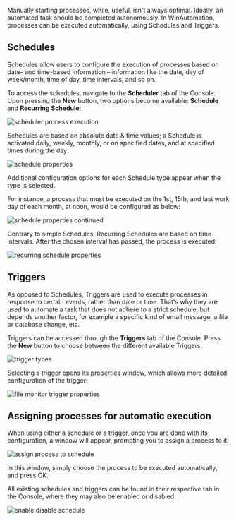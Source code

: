 Manually starting processes, while, useful, isn't always optimal. Ideally, an automated task should be completed autonomously. In WinAutomation, processes can be executed automatically, using Schedules and Triggers.
## Schedules
Schedules allow users to configure the execution of processes based on date- and time-based information – information like the date, day of week/month, time of day, time intervals, and so on.

To  access the schedules, navigate to the **Scheduler** tab of the Console. Upon pressing the **New** button, two options become available: **Schedule** and **Recurring Schedule**:
 

![scheduler process execution](..\media\scheduler-process-execution.png)

Schedules are based on absolute date & time values; a Schedule is activated daily, weekly, monthly, or on specified dates, and at specified times during the day:
 

![schedule properties](..\media\schedule-properties.png)

Additional configuration options for each Schedule type appear when the type is selected.

For instance, a process that must be executed on the 1st, 15th, and last work day of each month, at noon, would be configured as below:
 

![schedule properties continued](..\media\schedule-properties-continued.png)

Contrary to simple Schedules, Recurring Schedules are based on time intervals. After the chosen interval has passed, the process is executed:
 

![recurring schedule properties](..\media\recurring-schedule-properties.png)

## Triggers
As opposed to Schedules, Triggers are used to execute processes in response to certain events, rather than date or time. That's why they are used to automate a task that does not adhere to a strict schedule, but depends another factor, for example a specific kind of email message, a file or database change, etc.

Triggers can be accessed through the **Triggers** tab of the Console. Press the **New** button to choose between the different available Triggers:
 

![trigger types](..\media\trigger-types.png)

Selecting a trigger opens its properties window, which allows more detailed configuration of the trigger:
 

![file monitor trigger properties](..\media\file-monitor-trigger-properties.png)

## Assigning processes for automatic execution
When using either a schedule or a trigger, once you are done with its configuration, a window will appear, prompting you to assign a process to it:
 

![assign process to schedule](..\media\assign-process-to-schedule.png)

In this window, simply choose the process to be executed automatically, and press OK.

All existing schedules and triggers can be found in their respective tab in the Console, where they may also be enabled or disabled:
 

![enable disable schedule](..\media\enable-disable-schedule.png)

 